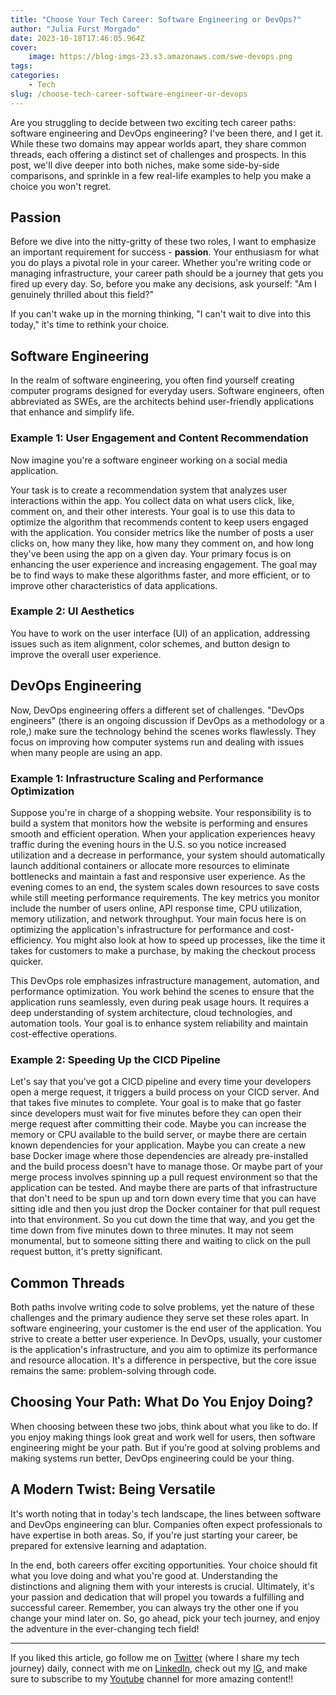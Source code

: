 ```yaml
---
title: "Choose Your Tech Career: Software Engineering or DevOps?"
author: "Julia Furst Morgado"
date: 2023-10-18T17:46:05.964Z
cover:
    image: https://blog-imgs-23.s3.amazonaws.com/swe-devops.png
tags: 
categories: 
    - Tech
slug: /choose-tech-career-software-engineer-or-devops
---
```


Are you struggling to decide between two exciting tech career paths: software engineering and DevOps engineering? I've been there, and I get it. While these two domains may appear worlds apart, they share common threads, each offering a distinct set of challenges and prospects. In this post, we'll dive deeper into both niches, make some side-by-side comparisons, and sprinkle in a few real-life examples to help you make a choice you won't regret.

## Passion

Before we dive into the nitty-gritty of these two roles, I want to emphasize an important requirement for success - **passion**. Your enthusiasm for what you do plays a pivotal role in your career. Whether you're writing code or managing infrastructure, your career path should be a journey that gets you fired up every day. So, before you make any decisions, ask yourself: "Am I genuinely thrilled about this field?" 

If you can't wake up in the morning thinking, "I can't wait to dive into this today," it's time to rethink your choice.

## Software Engineering

In the realm of software engineering, you often find yourself creating computer programs designed for everyday users. Software engineers, often abbreviated as SWEs, are the architects behind user-friendly applications that enhance and simplify life.

### Example 1: User Engagement and Content Recommendation

Now imagine you're a software engineer working on a social media application. 

Your task is to create a recommendation system that analyzes user interactions within the app. You collect data on what users click, like, comment on, and their other interests. Your goal is to use this data to optimize the algorithm that recommends content to keep users engaged with the application. You consider metrics like the number of posts a user clicks on, how many they like, how many they comment on, and how long they've been using the app on a given day. Your primary focus is on enhancing the user experience and increasing engagement. The goal may be to find ways to make these algorithms faster, and more efficient, or to improve other characteristics of data applications. 

### Example 2: UI Aesthetics

You have to work on the user interface (UI) of an application, addressing issues such as item alignment, color schemes, and button design to improve the overall user experience.

## DevOps Engineering

Now, DevOps engineering offers a different set of challenges. "DevOps engineers" (there is an ongoing discussion if DevOps as a methodology or a role,) make sure the technology behind the scenes works flawlessly. They focus on improving how computer systems run and dealing with issues when many people are using an app.

### Example 1: Infrastructure Scaling and Performance Optimization

Suppose you're in charge of a shopping website. Your responsibility is to build a system that monitors how the website is performing and ensures smooth and efficient operation. When your application experiences heavy traffic during the evening hours in the U.S. so you notice increased utilization and a decrease in performance, your system should automatically launch additional containers or allocate more resources to eliminate bottlenecks and maintain a fast and responsive user experience. As the evening comes to an end, the system scales down resources to save costs while still meeting performance requirements. The key metrics you monitor include the number of users online, API response time, CPU utilization, memory utilization, and network throughput. Your main focus here is on optimizing the application's infrastructure for performance and cost-efficiency. You might also look at how to speed up processes, like the time it takes for customers to make a purchase, by making the checkout process quicker.

This DevOps role emphasizes infrastructure management, automation, and performance optimization. You work behind the scenes to ensure that the application runs seamlessly, even during peak usage hours. It requires a deep understanding of system architecture, cloud technologies, and automation tools. Your goal is to enhance system reliability and maintain cost-effective operations.


### Example 2: Speeding Up the CICD Pipeline

Let's say that you've got a CICD pipeline and every time your developers open a merge request, it triggers a build process on your CICD server. And that takes five minutes to complete. Your goal is to make that go faster since developers must wait for five minutes before they can open their merge request after committing their code. Maybe you can increase the memory or CPU available to the build server, or maybe there are certain known dependencies for your application. Maybe you can create a new base Docker image where those dependencies are already pre-installed and the build process doesn't have to manage those. Or maybe part of your merge process involves spinning up a pull request environment so that the application can be tested. And maybe there are parts of that infrastructure that don't need to be spun up and torn down every time that you can have sitting idle and then you just drop the Docker container for that pull request into that environment. So you cut down the time that way, and you get the time down from five minutes down to three minutes. It may not seem monumental, but to someone sitting there and waiting to click on the pull request button, it's pretty significant.

## Common Threads

Both paths involve writing code to solve problems, yet the nature of these challenges and the primary audience they serve set these roles apart. 
In software engineering, your customer is the end user of the application. You strive to create a better user experience. In DevOps, usually, your customer is the application's infrastructure, and you aim to optimize its performance and resource allocation. It's a difference in perspective, but the core issue remains the same: problem-solving through code.

## Choosing Your Path: What Do You Enjoy Doing?

When choosing between these two jobs, think about what you like to do. If you enjoy making things look great and work well for users, then software engineering might be your path. But if you're good at solving problems and making systems run better, DevOps engineering could be your thing.

## A Modern Twist: Being Versatile

It's worth noting that in today's tech landscape, the lines between software and DevOps engineering can blur. Companies often expect professionals to have expertise in both areas. So, if you're just starting your career, be prepared for extensive learning and adaptation.

In the end, both careers offer exciting opportunities. Your choice should fit what you love doing and what you're good at. Understanding the distinctions and aligning them with your interests is crucial. Ultimately, it's your passion and dedication that will propel you towards a fulfilling and successful career. Remember, you can always try the other one if you change your mind later on. So, go ahead, pick your tech journey, and enjoy the adventure in the ever-changing tech field!

***
If you liked this article, go follow me on [Twitter](https://twitter.com/juliafmorgado) (where I share my tech journey) daily, connect with me on [LinkedIn](https://www.linkedin.com/in/juliafmorgado/), check out my [IG](https://www.instagram.com/juliafmorgado/), and make sure to subscribe to my [Youtube](https://www.youtube.com/c/JuliaFMorgado) channel for more amazing content!!
